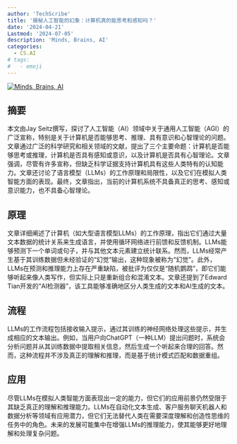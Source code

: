 ```yaml
---
author: 'TechScribe'
title: '揭秘人工智能的幻象：计算机真的能思考和感知吗？'
date: '2024-04-21'
Lastmod: '2024-07-05'
description: 'Minds, Brains, AI'
categories:
  - CS.AI
# tags:
#   - emoji
---
```


[![Minds, Brains, AI](https://arxiv-research-1301205113.cos.ap-guangzhou.myqcloud.com/images/2407.02495v1.pdf_0.jpg)](https://arxiv.org/abs/2407.02495v1)

## 摘要

本文由Jay Seitz撰写，探讨了人工智能（AI）领域中关于通用人工智能（AGI）的广泛宣称，特别是关于计算机是否能够思考、推理、具有意识和心智理论的问题。文章通过广泛的科学研究和相关领域的文献，提出了三个主要命题：计算机是否能够思考或推理，计算机是否具有感知或意识，以及计算机是否具有心智理论。文章强调，尽管有许多宣称，但缺乏科学证据支持计算机具有这些人类特有的认知能力。文章还讨论了语言模型（LLMs）的工作原理和局限性，以及它们在模拟人类智能方面的表现。最终，文章指出，当前的计算机系统不具备真正的思考、感知或意识能力，也不具备心智理论。<!--more-->

## 原理

文章详细阐述了计算机（如大型语言模型LLMs）的工作原理，指出它们通过大量文本数据的统计关系来生成语言，并使用循环网络进行前馈和反馈机制。LLMs能够预测下一个单词或句子，并与其他文本元素建立统计联系。然而，LLMs经常产生基于其训练数据但未经验证的“幻觉”输出，这种现象被称为“幻觉”。此外，LLMs在预测和推理能力上存在严重缺陷，被批评为仅仅是“随机鹦鹉”，即它们能够听起来像人类写作，但实际上只是重新组合和混淆文本。文章还提到了Edward Tian开发的“AI检测器”，该工具能够准确地区分人类生成的文本和AI生成的文本。

## 流程

LLMs的工作流程包括接收输入提示，通过其训练的神经网络处理这些提示，并生成相应的文本输出。例如，当用户向ChatGPT（一种LLM）提出问题时，系统会分析问题并从其训练数据中提取相关信息，然后生成一个听起来合理的回答。然而，这种流程并不涉及真正的理解和推理，而是基于统计模式匹配和数据重组。

## 应用

尽管LLMs在模拟人类智能方面表现出一定的能力，但它们的应用前景仍然受限于其缺乏真正的理解和推理能力。LLMs在自动化文本生成、客户服务聊天机器人和数据分析等领域有应用潜力，但它们无法替代人类在需要深度理解和创造性思维的任务中的角色。未来的发展可能集中在增强LLMs的推理能力，使其能够更好地理解和处理复杂问题。